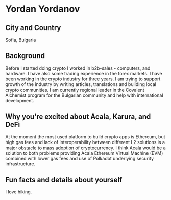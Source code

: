 # Yordan Yordanov

## City and Country
Sofia, Bulgaria

## Background
Before I started doing crypto I worked in b2b-sales - computers, and hardware. I have also some trading experience in the forex markets. I have been working in the crypto industry for three years. I am trying to support growth of the industry by writing articles, translations and building local crypto communities.
I am currently regional leader in the Covalent Alchemist program for the Bulgarian community and help with international development.

## Why you're excited about Acala, Karura, and DeFi

At the moment the most used platform to build crypto apps is Ethereum, but high gas fees and lack of interoperability between different L2 solutions is a major obstacle to mass adoption of cryptocurrency.
I think Acala would be a solution to both problems providing Acala Ethereum Virtual Machine (EVM) combined with lower gas fees and use of Polkadot underlying security infrastructure.

## Fun facts and details about yourself

I love hiking.

